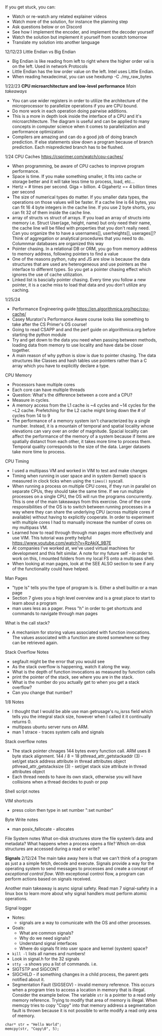 If you get stuck, you can:

- Watch or re-watch any related explainer videos
- Watch more of the solution, for instance the planning step
- Ask questions below or on Discord
- See how I implement the encoder, and implement the decoder yourself
- Watch the solution but implement it yourself from scratch tomorrow
- Translate my solution into another language

12/12/23
Little Endian vs Big Endian
- Big Endian is like reading from left to right where the higher order 
val is on the left. Used in network Protocols
- Little Endian has the low order value on the left. Intel uses Little Endian.
- When reading hexadecimal, you can use hexdump -C ./my_raw_bytes

1/22/23
**CPU microarchitecture and low‑level performance**
*Main takeaways*
- You can use wider registers in order to utilize the architecture of 
the microprocessor to parallelize operations if you are CPU bound. 
- Do more work in each operation doing pairwise additions. 
- This is a more in depth look inside the interface of a CPU and it's microarchitecture. 
The diagram is useful and can be applied to many concepts in computer science when 
it comes to parallelization and performance optimization
- Compilers are amazing and can do a good job of doing branch prediction. If else 
statements slow down a program because of branch prediction. Each mispredicted 
branch has to be flushed.

1/24 CPU Caches https://csprimer.com/watch/cpu-caches/
- When programming, be aware of CPU caches to improve program performance.
- Space is time. If you make something smaller, it fits into cache or storage
better and it will take less time to process, load, etc...
- Hertz = # times per second. Giga = billion. 4 Gigahertz == 4 billion times per second
- The size of numerical types do matter. If you smaller data types, the operations
on those values will be faster. If a cache line is 64 bytes, you can fit 16 4 byte
integers in the cache line. If you use 2 byte shorts, you can fit 32 of them 
inside the cache line.
- array of structs vs struct of arrays. If you load an array of structs
into memory i.e. Struct User{age, height, name} but only need their name, 
the cache line will be filled with properties that you don't really need. 
Can you organize the to have a usernames[], userheights[], userages[]? Think 
of aggregation or analytical procedures that you need to do. Columnmar 
databases are organized this way
- Pointer chasing. In a relational DB or ORM, you go from memory address 
to memory address, following pointers to find a value
- One of the reasons python, ruby and JS are slow is because the data 
structures that are used are heterogeneous and use pointers as the interface
to different types. So you get a pointer chasing effect which ignores the use
of cache utilization.
- Linked list is bascially pointer chasing. Every time you follow a new pointer, 
it is a cache miss to load that data and you don't utilize any caching.

1/25/24
- Performance Engineering guide https://en.algorithmica.org/hpc/cpu-cache/
- Casey Muratori's Performance Aware course looks like something to take 
after the CS Primer's OS course!
- Going to read CSAPP and and the perf guide on algorithmica.org before starting
the python module
- Try and get down to the data you need when passing between methods, loading
data from memory to use locality and have data be closer together.
- A main reason of why python is slow is due to pointer chasing. The data structures
like Classes and hash tables use pointers rather than a C array which you have 
to explicitly declare a type.

CPU Memory 
- Processors have multiple cores
- Each core can have multiple threads
- Question: What's the difference between a core and a CPU?
- Measure in cycles. 
- A memory access from the L1 cache is ~4 cycles and ~14 cycles for the ~L2 cache. 
Prefetching for the L2 cache might bring down the # of cycles from 14 to 9
- The performance of a memory system isn't characterized by a single number. Instead, it is a mountain of temporal and spatial locality whose elevations can vary over an order of magnitude. Spacial locality can affect the performance of the memory of a system because if items are spatially distanct from each other, it takes more time to process them. Temporal quality corresponds to the size of the data. Larger datasets take more time to process.

CPU Timing
- I used a multipass VM and worked in VIM to test and make changes
- Timing when running in user space and in system (kernel) space is measured
in clock ticks when using the `times()` syscall.
- When running a process on multiple CPU cores, if they run in parallel on separate CPUs, 
they should take the same time. If we run multiple processes on a single CPU, the 
OS will run the programs concurrently. This is one of the main takeaways
from this exercise. One of the core responsibilities of the OS is to switch 
between running processes in a way where they can share the underlying CPU
(across multiple cores if available) without having to explicitly cooperate.
In order to experiment with multiple cores I had to manually increase the 
number of cores on my multipass VM. 
- Learned how to read through through man pages more effectively and use VIM. 
This tutorial was pretty helpful https://www.youtube.com/watch?v=RzAkjX_9B7E
- At companies I've worked at, we've used virtual machines for development and 
this felt similar. A note for my future self - in order to work on this, I mounted
folders from my local FS onto a multipass shell. 
- When looking at man pages, look at the SEE ALSO section to see if any of the 
functionality could have helped.

Man Pages
- "type ls" tells you the type of program ls is. Either a shell builtin or a man page
- Section 7 gives you a high level overview and is a great place to start to learn
about a program
- man uses less as a pager. Press "h" in order to get shortcuts and commands to 
navigate through man pages

What is the call stack?
- A mechanism for storing values associated with function invocations. The 
values associated with a function are stored somewhere so they can be 
retrieved again.

Stack Overflow Notes
- segfault might be the error that you would see
- As the stack overflow is happening, watch it along the way. 
- What is the depth of function invocations as measured by function calls
- print the pointer of the stack, see where you are in the stack. 
- What is the number do you actually get to when you get a stack overflow?
- Can you change that number? 

1/8 Notes
- I thought that I would be able use man getrusage's ru_isrss field which tells you the integral stack size, however when I called it it continually returns 0.
- multipass ubuntu server runs on ARM.
- man 1 strace - traces system calls and signals

Stack overflow notes
- The stack pointer chnages 144 bytes every function call. ARM uses 8 byte 
stack alignment. 144 / 8 = 18
pthread_attr_getstackaddr (3) - set/get stack address attribute in thread attributes object
pthread_attr_getstacksize (3) - set/get stack size attribute in thread attributes object
- Each thread needs to have its own stack, otherwise you will have collisions
when a thread decides to push or pop

Shell script notes 
 
VIM shortcuts
- press colon then type in set number ":set number"

Byte Write notes
- man posix_fallocate - allocates

File System notes
What on-disk structures store the file system’s data and metadata? 
What happens when a process opens a file? 
Which on-disk structures are accessed during a read or write? 

**Signals** 2/12/24
The main take away here is that we can't think of a program as just a a simple 
fetch, decode and execute. Signals provide a way for the operating system to 
send messages to processes and create a concept of *exceptional control flow*. 
With exceptional control flow, a program can perform actions based on signals 
received. 

Another main takeaway is async signal safety. Read man 7 signal-safety in a linux
box to learn more about why signal handlers must perform atomic operations.

Signal logger 
- Notes: 
  - signals are a way to comunicate with the OS and other processes.
- Goals: 
    - What are common signals?
    - Why do we need signals?
    - Understand signal interfaces
    - Where do signals fit into user space and kernel (system) space?
- `kill -l` lists all names and numbers!
- Look in signal.h for the 32 signals
- `stty -a` shows you a list of commands. i.e. 
- SIGTSTP and SIGCONT
- SIGCHILD - if something changes in a child process, the parent gets notified
about it.
- Segmentation Fault (SIGSEGV) - invalid memory reference. This occurs when 
a program tries to access a location in memory that is illegal. Consider the 
example below. The variable `str` is a pointer to a read only memory reference. 
Trying to modify that area of memory is illegal. When memcpy tries to copy "Copy"
into that memory address a segmentation fault is thrown because it is not possible
to write modify a read only area of memory.

```
char* str = "Hello World";
memcpy(str, "Copy\0", 5);
```
